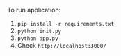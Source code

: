 To run application:
1. `pip install -r requirements.txt`
2. `python init.py`
3. `python app.py`
4. Check `http://localhost:3000/`